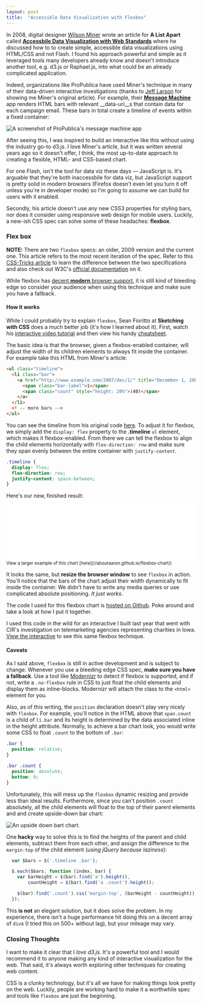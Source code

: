 ```yaml
---
layout: post
title:  "Accessible Data Visualization with Flexbox"
---
```


In 2008, digital designer [Wilson Miner](http://wilsonminer.com/) wrote an article for __A List Apart__ called [__Accessbile Data Visualization with Web Standards__](http://alistapart.com/article/accessibledatavisualization) where he discussed how to to create simple, accessible data visualizations using HTML/CSS and not Flash. I found his approach powerful and simple as it leveraged tools many developers already know and doesn't introduce another tool, e.g. d3.js or Raphael.js, into what could be an already complicated application.

Indeed, organizations like ProPublica have used Miner's technique in many of their data-driven interactive investigations (thanks to [Jeff Larson](https://twitter.com/thejefflarson) for showing me Miner's original article). For example, their  [__Message Machine__](http://projects.propublica.org/emails/) app renders HTML bars with relevant __data-uri__s that contain data for each campaign email. These bars in total create a timeline of events within a fixed container:

![A screenshot of ProPublica's message machine app](/img/messagemachine.png)

After seeing this, I was inspired to build an interactive like this without using the industry go-to d3.js. I love Miner's article, but it was written several years ago so it doesn't offer, I think, the most up-to-date approach to creating a flexible, HTML- and CSS-based chart.

For one Flash, isn't the tool for data viz these days &mdash; JavaScript is. It's arguable that they're both inaccessbile for data viz, but JavaScript support is pretty solid in modern browsers (Firefox doesn't even let you turn it off unless you're in developer mode) so I'm going to assume we can build for users with it enabled.

Secondly, his article doesn't use any new CSS3 properties for styling bars, nor does it consider using responsive web design for mobile users. Luckily, a new-ish CSS spec can solve some of these headaches: **flexbox**.

### Flex box

**NOTE:** There are two `flexbox` specs: an older, 2009 version and the current one. This article refers to the most recent iteration of the spec. Refer to this [CSS-Tricks article](http://css-tricks.com/old-flexbox-and-new-flexbox/) to learn the difference between the two specifications and also check out W3C's [official documentation](http://www.w3.org/TR/css3-flexbox/) on it.

While flexbox has [decent __modern__ browser support](http://caniuse.com/flexbox), it is still kind of bleeding edge so consider your audience when using this technique and make sure you have a fallback.

#### How it works

While I could probably try to explain `flexbox`, Sean Fioritto at  **Sketching with CSS** does a much better job (it's how I learned about it). First, watch his [interactive video tutorial](http://www.sketchingwithcss.com/flexbox-tutorial/) and then view his handy [cheatsheet](http://www.sketchingwithcss.com/samplechapter/cheatsheet.html).

The basic idea is that the browser, given a flexbox-enabled container, will adjust the width of its children elements to always fit inside the container. For example take this HTML from Miner's article:

```html
<ul class="timeline">
  <li class="bar">
    <a href="http://www.example.com/2007/dec/1/" title="December 1, 2007: 40">
      <span class="bar-label">1</span>
      <span class="count" style="height: 20%">(40)</span>
    </a>
  </li>
  <! -- more bars -->
</ul>
```
You can see the timeline from his original code [here](http://alistapart.com/d/accessibledata/example-timeline.html). To adjust it for flexbox, we simply add the `display: flex` property to the __.timeline__ `ul` element, which makes it flexbox-enabled. From there we can tell the flexbox to align the child elements horizontally with `flex-direction: row` and make sure they span evenly between the entire container with `justify-content`.
```css
.timeline {
  display: flex;
  flex-direction: row;
  justify-content: space-between;
}
```
Here's our new, finished result:
<iframe src="//aboutaaron.github.io/flexbox-chart/" width="100%" scrolling="no" frameborder="0"></iframe>
<small>View a larger example of this chart [here](//aboutaaron.github.io/flexbox-chart/)</small>

It looks the same, but __resize the browser window__ to see `flexbox` in action. You'll notice that the bars of the chart adjust their width dynamically to fit inside the container. We didn't have to write any media queries or use complicated absolute positioning. _It just works_.

The code I used for this flexbox chart is [hosted on Github](https://github.com/aboutaaron/flexbox-chart). Poke around and take a look at how I put it together.

I used this code in the wild for an interactive I built last year that went with CIR's investigation on telemarketing agencies representing charities in Iowa. [View the interactive](http://cironline.org/reports/one-donation-charity-telemarketer-spawns-more-solicitation-calls-5544#interactive) to see this same flexbox technique.

#### Caveats

As I said above, `flexbox` is still in active development and is subject to change. Whenever you use a bleeding edge CSS spec, __make sure you have a fallback__. Use a tool like [Modernizr](http://modernizr.com/) to detect if flexbox is supported, and if not, write a `.no-flexbox` rule in CSS to just float the child elements and display them as inline-blocks. Modernizr will attach the class to the `<html>` element for you.

Also, as of this writing, the `position` declaration doesn't play very nicely with `flexbox`. For example, you'll notice in the HTML above that  `span.count` is a child of `li.bar` and its height is determined by the data associated inline in the height attribute. Normally, to achieve a bar chart look, you would write some CSS to float `.count` to the bottom of `.bar`:

```css
.bar {
  position: relative;
}

.bar .count {
  position: absolute;
  bottom: 0;
}
```

Unfortunately, this will mess up the `flexbox` dynamic resizing and provide less than ideal results. Furthermore, since you can't position `.count` absolutely, all the  child elements will float to the top of their parent elements and and create upside-down bar chart:

![An upside down bart chart.](/img/upside_down.png)

One __hacky__ way to solve this is to find the heights of the parent and child elements, subtract them from each other, and assign the difference to the `margin-top` of the child element (*using jQuery because laziness*):
```js
  var $bars = $('.timeline .bar');

  $.each($bars, function (index, bar) {
    var barHeight = $(bar).find('a').height(),
        countHeight = $(bar).find('a .count').height();

    $(bar).find('.count').css('margin-top', (barHeight - countHeight));
  });
```
This __is not__ an elegant solution, but it does solve the problem. In my experience, there isn't a huge performance hit doing this on a decent array of `div`s (I tried this on 500+ without lag), but your mileage may vary.

### Closing Thoughts

I want to make it clear that I *love d3.js*. It's a powerful tool and I would recommend it to anyone making any kind of interactive visualization for the web. That said, it's always worth exploring other techniques for creating web content.

CSS is a clunky technology, but it's all we have for making things look pretty on the web. Luckily, people are working hard to make it a worthwhile spec and tools like `flexbox` are just the beginning.
